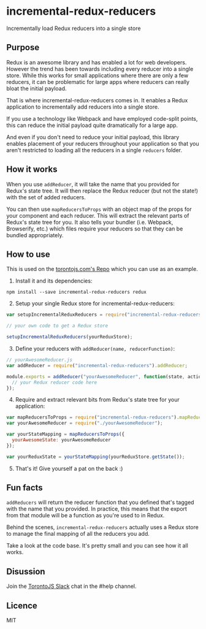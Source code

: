 # incremental-redux-reducers
Incrementally load Redux reducers into a single store

## Purpose

Redux is an awesome library and has enabled a lot for web developers.
However the trend has been towards including every reducer into a single store.
While this works for small applications where there are only a few reducers,
it can be problematic for large apps where reducers can really bloat the initial payload.

That is where incremental-redux-reducers comes in.
It enables a Redux application to incrementally add reducers into a single store.

If you use a technology like Webpack and have employed code-split points,
this can reduce the initial payload quite dramatically for a large app.

And even if you don't need to reduce your initial payload,
this library enables placement of your reducers throughout your application so that you aren't restricted
to loading all the reducers in a single `reducers` folder.

## How it works

When you use `addReducer`, it will take the name that you provided for Redux's state tree.
It will then replace the Redux reducer (but not the state!) with the set of added reducers.

You can then use `mapReducersToProps` with an object map of the props for your component and each reducer.
This will extract the relevant parts of Redux's state tree for you.
It also tells your bundler (i.e. Webpack, Browserify, etc.) which files require your reducers so that they can be bundled appropriately.

## How to use

This is used on the [torontojs.com's Repo](https://github.com/torontojs/torontojs.com) which you can use as an example.

1. Install it and its dependencies:

  `npm install --save incremental-redux-reducers redux`
  
2. Setup your single Redux store for incremental-redux-reducers:

  ```js
  var setupIncrementalReduxReducers = require("incremental-redux-reducers").setupIncrementalReduxReducers;
  
  // your own code to get a Redux store
  
  setupIncrementalReduxReducers(yourReduxStore);
  ```
  
3. Define your reducers with `addReducer(name, reducerFunction)`:

  ```js
  // yourAwesomeReducer.js
  var addReducer = require("incremental-redux-reducers").addReducer;
  
  module.exports = addReducer("yourAwesomeReducer", function(state, action) {
    // your Redux reducer code here
  });
  ```
  
4. Require and extract relevant bits from Redux's state tree for your application:

  ```js
  var mapReducersToProps = require("incremental-redux-reducers").mapReducersToProps;
  var yourAwesomeReducer = require("./yourAwesomeReducer");
  
  var yourStateMapping = mapReducersToProps({
    yourAwesomeState: yourAwesomeReducer
  });
  
  var yourReduxState = yourStateMapping(yourReduxStore.getState());
  ```
  
5. That's it! Give yourself a pat on the back :)

## Fun facts

`addReducers` will return the reducer function that you defined that's tagged with the name that you provided.
In practice, this means that the export from that module will be a function as you're used to in Redux.

Behind the scenes, `incremental-redux-reducers` actually uses a Redux store to manage the final mapping of all the reducers you add.

Take a look at the code base. It's pretty small and you can see how it all works.

## Disussion

Join the [TorontoJS Slack](http://slack.torontojs.com) chat in the #help channel.

## Licence

MIT
